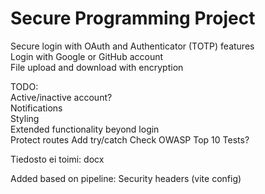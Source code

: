 # Secure Programming Project
Secure login with OAuth and Authenticator (TOTP) features\
Login with Google or GitHub account\
File upload and download with encryption

TODO:\
Active/inactive account?\
Notifications\
Styling\
Extended functionality beyond login\
Protect routes
Add try/catch
Check OWASP Top 10
Tests?

Tiedosto ei toimi: docx

Added based on pipeline:
Security headers (vite config)
